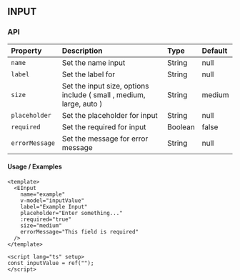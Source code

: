 ## INPUT

### API

| Property       | Description                                                         | Type    | Default |
| :------------- | :------------------------------------------------------------------ | :------ | :------ |
| `name`         | Set the name input                                                  | String  | null    |
| `label`        | Set the label for                                                   | String  | null    |
| `size`         | Set the input size, options include ( small , medium, large, auto ) | String  | medium  |
| `placeholder`  | Set the placeholder for input                                       | String  | null    |
| `required`     | Set the required for input                                          | Boolean | false   |
| `errorMessage` | Set the message for error message                                   | String  | null    |

#### Usage / Examples

```vue
<template>
  <EInput
    name="example"
    v-model="inputValue"
    label="Example Input"
    placeholder="Enter something..."
    :required="true"
    size="medium"
    errorMessage="This field is required"
  />
</template>

<script lang="ts" setup>
const inputValue = ref("");
</script>
```
